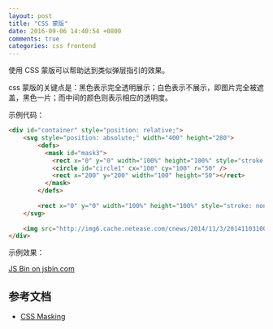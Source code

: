 ```yaml
---
layout: post
title: "CSS 蒙版"
date: 2016-09-06 14:40:54 +0800
comments: true
categories: css frontend
---
```


使用 CSS 蒙版可以帮助达到类似弹层指引的效果。

css 蒙版的关键点是：黑色表示完全透明展示；白色表示不展示，即图片完全被遮盖，黑色一片；而中间的颜色则表示相应的透明度。

示例代码：

```html
<div id="container" style="position: relative;">
	<svg style="position: absolute;" width="400" height="280">
		<defs>
          <mask id="mask3">
            <rect x="0" y="0" width="100%" height="100%" style="stroke:none; fill: #888"></rect>
            <circle id="circle1" cx="100" cy="100" r="50" />
            <rect x="200" y="200" width="100" height="50"></rect>
          </mask>
		</defs>
      
		<rect x="0" y="0" width="100%" height="100%" style="stroke: none; mask: url(#mask3)"></rect>
	</svg>
   
	<img src="http://img6.cache.netease.com/cnews/2014/11/3/20141103100737855b7.jpg" />
</div>
```

示例效果：

<!--more-->
<a class="jsbin-embed" href="http://jsbin.com/wogunecaqa/embed">JS Bin on jsbin.com</a><script src="http://static.jsbin.com/js/embed.min.js?3.39.15"></script>

## 参考文档

- [CSS Masking](http://www.html5rocks.com/en/tutorials/masking/adobe/)
